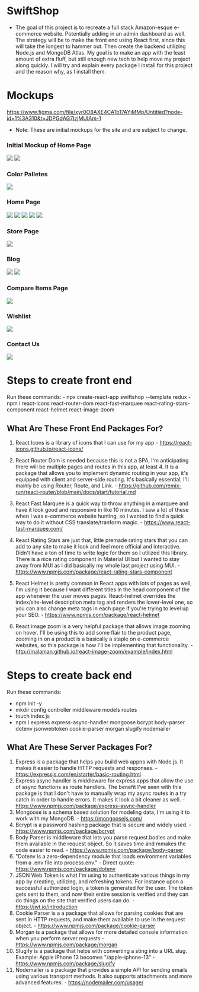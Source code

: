# SwiftShop
- The goal of this project is to recreate a full stack Amazon-esque e-commerce website. Potentially adding in an admin dashboard as well. The strategy will be to make the front end using React first, since this will take the longest to hammer out. Then create the backend utilizing Node.js and MongoDB Atlas. My goal is to make an app with the least amount of extra fluff, but still enough new tech to help move my project along quickly. I will try and explain every package I install for this project and the reason why, as I install them. 

# Mockups
https://www.figma.com/file/xyr0O8AXE4CA1b17AYjMMp/Untitled?node-id=1%3A310&t=JDPGdAG7IzjMUIAm-1

 - Note: These are initial mockups for the site and are subject to change. 

### Initial Mockup of Home Page
 ![](./swiftshop/public/images/wireframes/swiftshop-1.png)
 ![](./swiftshop/public/images/wireframes/swiftshop-2.png)
### Color Palletes
 ![](./swiftshop/public/images/wireframes/color-pallete.png)
### Home Page
 ![](./swiftshop/public/images/wireframes/home-1.png)
 ![](./swiftshop/public/images/wireframes/home-2.png)
 ![](./swiftshop/public/images/wireframes/home-3.png)
 ![](./swiftshop/public/images/wireframes/home-4.png)
 ![](./swiftshop/public/images/wireframes/home-5.png)
### Store Page
 ![](./swiftshop/public/images/wireframes/store-1.png)
### Blog
 ![](./swiftshop/public/images/wireframes/blog-1.png)
 ![](./swiftshop/public/images/wireframes/blog-2.png)
### Compare Items Page
 ![](./swiftshop/public/images/wireframes/compare.png)
### Wishlist
 ![](./swiftshop/public/images/wireframes/wishlist.png)
### Contact Us
 ![](./swiftshop/public/images/wireframes/contact.png)

# Steps to create front end
   Run these commands: 
    - npx create-react-app swiftshop --template redux
    - npm i react-icons react-router-dom react-fast-marquee react-rating-stars-component react-helmet react-image-zoom
## What Are These Front End Packages For? 
  1. React Icons is a library of icons that I can use for my app
    - https://react-icons.github.io/react-icons/

  2. React Router Dom is needed because this is not a SPA, I'm anticipating there will be multiple pages and routes in this app, at least 4. It is a package that allows you to implement dynamic routing in your app, it's equipped with client and server-side routing. It's basically essential, I'll mainly be using Router, Route, and Link.
    - https://github.com/remix-run/react-router/blob/main/docs/start/tutorial.md

  3. React Fast Marquee is a quick way to throw anything in a marquee and have it look good and responsive in like 10 minutes. I saw a lot of these when I was e-commerce website hunting, so I wanted to find a quick way to do it without CSS translate/tranform magic.
    - https://www.react-fast-marquee.com/

  4. React Rating Stars are just that, little premade rating stars that you can add to any site to make it look and feel more official and interactive. Didn't have a ton of time to write logic for them so I utilized this library. There is a nice rating component in Material UI but I wanted to stay away from MUI as I did basically my whole last project using MUI. 
    - https://www.npmjs.com/package/react-rating-stars-component

  5. React Helmet is pretty common in React apps with lots of pages as well, I'm using it because I want different titles in the head component of the app whenever the user moves pages. React-helmet overrides the index/site-level description meta tag and renders the lower-level one, so you can also change meta tags in each page if you're trying to level up your SEO.
    - https://www.npmjs.com/package/react-helmet
  
  6. React image zoom is a very helpful package that allows image zooming on hover. I'll be using this to add some flair to the product page, zooming in on a product is a basically a staple on e-commerce websites, so this package is how I'll be implementing that functionality. 
    - http://malaman.github.io/react-image-zoom/example/index.html

# Steps to create back end
  Run these commands: 
  - npm init -y
  - mkdir config controller middleware models routes
  - touch index.js
  - npm i express express-async-handler mongoose bcrypt body-parser dotenv jsonwebtoken cookie-parser morgan slugify nodemailer

## What Are These Server Packages For? 
  1. Express is a package that helps you build web appns with Node.js. It makes it easier to handle HTTP requests and responses.
    - https://expressjs.com/en/starter/basic-routing.html
  2. Express async handler is middleware for express apps that allow the use of async functions as route handlers. The benefit I've seen with this package is that I don't have to manually wrap my async routes in a try catch in order to handle errors. It makes it look a bit cleaner as well.
    - https://www.npmjs.com/package/express-async-handler
  3. Mongoose is a schema based solution for modeling data, I'm using it to work with my MongoDB.
    - https://mongoosejs.com/
  4. Bcrypt is a password hashing package that is secure and widely used.
    - https://www.npmjs.com/package/bcrypt
  5. Body Parser is middleware that lets you parse request.bodies and make them available in the request object. So it saves time and mmakes the code easier to read. 
    - https://www.npmjs.com/package/body-parser
  6. "Dotenv is a zero-dependency module that loads environment variables from a .env file into process.env."
    - Direct quote: https://www.npmjs.com/package/dotenv
  7. JSON Web Token is what I'm using to authenticate various things in my app by creating, utilizing, and refreshing tokens. For instance upon a successful authorized login, a token is generated for the user. The token gets sent to them, and now their entire session is verified and they can do things on the site that verified users can do.
    - https://jwt.io/introduction
  8. Cookie Parser is a a package that allows for parsing cookies that are sent in HTTP requests, and make them available to use in the request object. 
    - https://www.npmjs.com/package/cookie-parser
  9. Morgan is a package that allows for more detailed console information when you perform server requests 
    - https://www.npmjs.com/package/morgan
  10. Slugify is a package that helps with converting a sting into a URL slug. Example: Apple iPhone 13 becomes "/apple-iphone-13"
    - https://www.npmjs.com/package/slugify
  11. Nodemailer is a package that provides a simple API for sending emails using various transport methods. It also supports attachments and more advanced features. 
    - https://nodemailer.com/usage/
